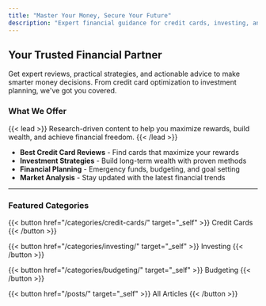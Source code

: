 ```yaml
---
title: "Master Your Money, Secure Your Future"
description: "Expert financial guidance for credit cards, investing, and wealth building with Raja"
---
```


## Your Trusted Financial Partner

Get expert reviews, practical strategies, and actionable advice to make smarter money decisions. From credit card optimization to investment planning, we've got you covered.

### What We Offer

{{< lead >}}
Research-driven content to help you maximize rewards, build wealth, and achieve financial freedom.
{{< /lead >}}

- **Best Credit Card Reviews** - Find cards that maximize your rewards
- **Investment Strategies** - Build long-term wealth with proven methods  
- **Financial Planning** - Emergency funds, budgeting, and goal setting
- **Market Analysis** - Stay updated with the latest financial trends

---

### Featured Categories

{{< button href="/categories/credit-cards/" target="_self" >}}
Credit Cards
{{< /button >}}

{{< button href="/categories/investing/" target="_self" >}}
Investing
{{< /button >}}

{{< button href="/categories/budgeting/" target="_self" >}}
Budgeting
{{< /button >}}

{{< button href="/posts/" target="_self" >}}
All Articles
{{< /button >}}